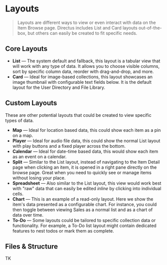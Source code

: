 # Layouts

> Layouts are different ways to view or even interact with data on the Item Browse page. Directus includes List and Card layouts out-of-the-box, but others can easily be created to fit specific needs.

## Core Layouts

* **List** — The system default and fallback, this layout is a tabular view that will work with any type of data. It allows you to choose visible columns, sort by specific column data, reorder with drag-and-drop, and more.
* **Card** — Ideal for image-based collections, this layout showcases an image thumbnail with configurable text fields below. It is the default layout for the User Directory and File Library.

## Custom Layouts

These are other potential layouts that could be created to view specific types of data.

* **Map** — Ideal for location based data, this could show each item as a pin on a map.
* **Player** — Ideal for audio file data, this could show the normal List layout with play buttons and a fixed player across the bottom.
* **Calendar** — Ideal for date-time based data, this would show each item as an event on a calendar.
* **Split** — Similar to the List layout, instead of navigating to the Item Detail page when clicking an item, it is opened in a right pane directly on the browse page. Great when you need to quickly see or manage items without losing your place.
* **Spreadsheet** — Also similar to the List layout, this view would work best with "raw" data that can easily be edited _inline_ by clicking into individual cells.
* **Chart** — This is an example of a read-only layout. Here we show the item's data presented as a configurable chart. For instance, you could then toggle between viewing Sales as a normal list and as a chart of data over time.
* **To-Do** — Some layouts could be tailored to specific collection data or functionality. For example, a To-Do list layout might contain dedicated features to nest todos or mark them as complete.

## Files & Structure

TK